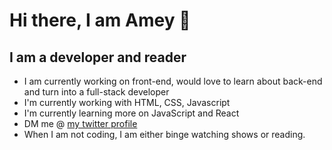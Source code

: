 # Hi there, I am Amey 👋
## I am a developer and reader
- I am currently working on front-end, would love to learn about back-end and turn into a full-stack developer
- I'm currently working with HTML, CSS, Javascript
- I'm currently learning more on JavaScript and React
- DM me @ <a href="https://twitter.com/ameystwt">my twitter profile</a>
- When I am not coding, I am either binge watching shows or reading.
<!--
**ameysgithub/ameysgithub** is a ✨ _special_ ✨ repository because its `README.md` (this file) appears on your GitHub profile.

Here are some ideas to get you started:

- 🔭 I’m currently working on ...
- 🌱 I’m currently learning ...
- 👯 I’m looking to collaborate on ...
- 🤔 I’m looking for help with ...
- 💬 Ask me about ...
- 📫 How to reach me: ...
- 😄 Pronouns: ...
- ⚡ Fun fact: ...
-->

